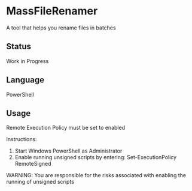 # MassFileRenamer
A tool that helps you rename files in batches

## Status
Work in Progress

## Language
PowerShell

## Usage
Remote Execution Policy must be set to enabled  
  
Instructions:  
1. Start Windows PowerShell as Administrator  
2. Enable running unsigned scripts by entering: Set-ExecutionPolicy RemoteSigned    
  
WARNING: You are responsible for the risks associated with enabling the running of unsigned scripts